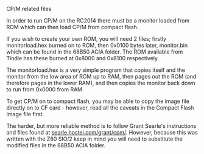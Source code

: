 CP/M related files

In order to run CP/M on the RC2014 there must be a monitor loaded from ROM which can then load CP/M from compact flash.

If you wish to create your own ROM, you will need 2 files; firstly monitorload.hex burned on to ROM, then 0x0100 bytes later, monitor.bin which can be found in the 68B50 ACIA folder.  The ROM available from Tindie has these burned at 0x8000 and 0x8100 respectively.

The monitorload.hex is a very simple program that copies itself and the monitor from the low area of ROM up to RAM, then pages out the ROM (and therefore pages in the lower RAM), and then copies the monitor back down to run from 0x0000 from RAM.

To get CP/M on to compact flash, you may be able to copy the image file directly on to CF card - however, read all the caveats in the Compact Flash Image file first.

The harder, but more reliable method is to follow Grant Searle's instructions and files found at [searle.hostei.com/grant/cpm/](http://searle.hostei.com/grant/cpm/). However, because this was written with the Z80 SIO/2 keep in mind you will need to substitute the modified files in the 68B50 ACIA folder.
